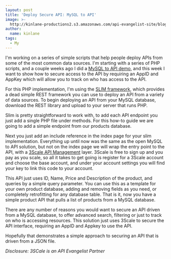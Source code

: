 ```yaml
---
layout: post
title: 'Deploy Secure API: MySQL to API'
image: >-
  http://kinlane-productions2.s3.amazonaws.com/api-evangelist-site/blog/bw-mysql.png
author:
  name: kinlane
tags:
  - My
---
```

I'm working on a series of simple scripts that help people deploy APIs from some of the most common data sources. I'm starting with a series of PHP scripts, and a couple weeks ago I did a [MySQL to API demo](http://apievangelist.com/2013/10/21/deploy-api-mysql-to-api/), and this week I want to show how to secure access to the API by requiring an AppID and AppKey which will allow you to track on who has access to the API.

For this PHP implementation, I'm using the [SLIM framework](http://www.slimframework.com/), which provides a dead simple REST framework you can use to deploy an API from a variety of data sources. To begin deploying an API from your MySQL database, download the REST library and upload to your server that runs PHP.

Slim is pretty straightforward to work with, to add each API endpoint you just add a single PHP file under methods. For this how-to guide we are going to add a simple endpoint from our products database.

Next you just add an include reference in the index page for your slim implementation. Everything up until now was the same as the open MySQL to API solution, but not on the index page we will wrap the entry point to the API, with a [3Scale API Management](http://bit.ly/1cHBhd5) layer. 3Scale is free to sign up and you pay as you scale, so all it takes to get going is register for a 3Scale account and choose the base account, and under your account settings you will find your key to link this code to your account.

This API just uses ID, Name, Price and Description of the product, and queries by a simple query parameter. You can use this as a template for your own product database, adding and removing fields as you need, or completely retrofitting for any database table. That is it, now you have a simple product API that pulls a list of products from a MySQL database.

There are any number of reasons you would want to secure an API driven from a MySQL database, to offer advanced search, filtering or just to track on who is accessing resources. This solution just uses 3Scale to secure the API interface, requiring an AppID and Appkey to use the API. 

Hopefully that demonstrates a simple approach to securing an API that is driven from a JSON file.

_Disclosure: 3SCale is an API Evangelist Partner_